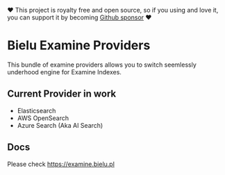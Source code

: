 ❤️ This project is royalty free and open source, so if you using and love it, you can support it by becoming [Github sponsor](https://github.com/sponsors/bielu) ❤️


# Bielu Examine Providers
This bundle of examine providers allows you to switch seemlessly underhood engine for Examine Indexes.
## Current Provider in work
- Elasticsearch
- AWS OpenSearch
- Azure Search (Aka AI Search)
## Docs
Please check https://examine.bielu.pl
